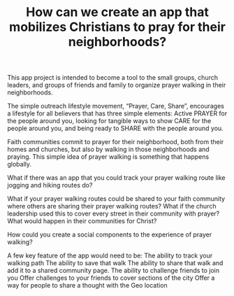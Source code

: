 ﻿---
title: How can we create an app that mobilizes Christians to pray for their neighborhoods?
intro:  Group Prayer Walk App
champions:
- name:
    World Venture
  logo:
    worldventure.png
  url:
    https://www.worldventure.com
---
This app project is intended to become a tool to the small groups, church leaders, and groups of friends and family to organize prayer walking in their neighborhoods. 

The simple outreach lifestyle movement, “Prayer, Care, Share”, encourages a lifestyle for all believers that has three simple elements: Active PRAYER for the people around you, looking for tangible ways to show CARE for the people around you, and being ready to SHARE with the people around you. 

Faith communities commit to prayer for their neighborhood, both from their homes and churches, but also by walking in those neighborhoods and praying. This simple idea of prayer walking is something that happens globally. 

What if there was an app that you could track your prayer walking route like jogging and hiking routes do?

What if your prayer walking routes could be shared to your faith community where others are sharing their prayer walking routes? 
What if the church leadership used this to cover every street in their community with prayer? What would happen in their communities for Christ?

How could you create a social components to the experience of prayer walking?

A few key feature of the app would need to be:
The ability to track your walking path
The ability to save that walk
The ability to share that walk and add it to a shared community page.
The ability to challenge friends to join you
Offer challenges to your friends to cover sections of the city
Offer a way for people to share a thought with the Geo location